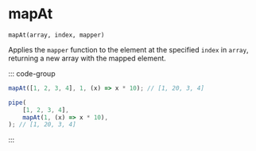# mapAt

`mapAt(array, index, mapper)`

Applies the `mapper` function to the element at the specified `index` in `array`, returning a new array with the mapped element.

::: code-group

```ts [data-first]
mapAt([1, 2, 3, 4], 1, (x) => x * 10); // [1, 20, 3, 4]
```

```ts [data-last]
pipe(
    [1, 2, 3, 4],
    mapAt(1, (x) => x * 10),
); // [1, 20, 3, 4]
```

:::
